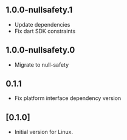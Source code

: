## 1.0.0-nullsafety.1

- Update dependencies
- Fix dart SDK constraints

## 1.0.0-nullsafety.0

- Migrate to null-safety

## 0.1.1

- Fix platform interface dependency version


## [0.1.0]

* Initial version for Linux.
